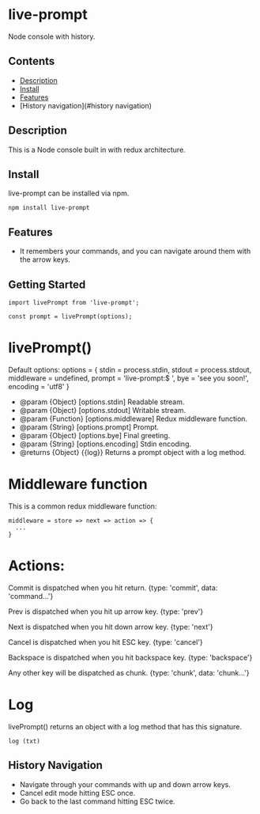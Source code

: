 # live-prompt

Node console with history.

<!-- START doctoc generated TOC please keep comment here to allow auto update -->
<!-- DON'T EDIT THIS SECTION, INSTEAD RE-RUN doctoc TO UPDATE -->
## Contents

- [Description](#description)
- [Install](#install)
- [Features](#features)
- [History navigation](#history navigation)

<!-- END doctoc generated TOC please keep comment here to allow auto update -->

## Description

This is a Node console built in with redux architecture.

## Install

live-prompt can be installed via npm.

    npm install live-prompt

## Features

- It remembers your commands, and you can navigate around them with the arrow keys.

## Getting Started

    import livePrompt from 'live-prompt';

    const prompt = livePrompt(options);

# livePrompt()

Default options:
    options = {
      stdin = process.stdin,
      stdout = process.stdout,
      middleware = undefined,
      prompt = 'live-prompt:$ ',
      bye = 'see you soon!',
      encoding = 'utf8'
    }

- @param {Object} [options.stdin] Readable stream.
- @param {Object} [options.stdout] Writable stream.
- @param {Function} [options.middleware] Redux middleware function.
- @param {String} [options.prompt] Prompt.
- @param {Object} [options.bye] Final greeting.
- @param {String} [options.encoding] Stdin encoding.
- @returns {Object} {{log}} Returns a prompt object with a log method.

# Middleware function

This is a common redux middleware function:

    middleware = store => next => action => {
      ...
    }

# Actions:

Commit is dispatched when you hit return.
    {type: 'commit', data: 'command...'}

Prev is dispatched when you hit up arrow key.
    {type: 'prev'}

Next is dispatched when you hit down arrow key.
    {type: 'next'}

Cancel is dispatched when you hit ESC key.
    {type: 'cancel'}

Backspace is dispatched when you hit backspace key.
    {type: 'backspace'}

Any other key will be dispatched as chunk.
    {type: 'chunk', data: 'chunk...'}

# Log

livePrompt() returns an object with a log method that has this signature.

    log (txt)


## History Navigation

- Navigate through your commands with up and down arrow keys.
- Cancel edit mode hitting ESC once.
- Go back to the last command hitting ESC twice.